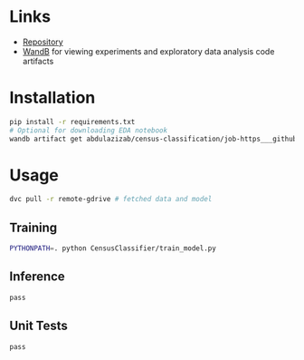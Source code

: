 # Links

- [Repository](https://github.com/abdulazizab2/CensusClassifier)
- [WandB](https://wandb.ai/abdulazizab/census-classification?workspace=user-abdulazizab) for viewing experiments and exploratory data analysis code artifacts
# Installation

```bash
pip install -r requirements.txt
# Optional for downloading EDA notebook
wandb artifact get abdulazizab/census-classification/job-https___github.com_abdulazizab2_CensusClassifier.git_explore_census_dataset.ipynb:v0
```

# Usage
```bash
dvc pull -r remote-gdrive # fetched data and model
```

## Training
```bash
PYTHONPATH=. python CensusClassifier/train_model.py
```

## Inference
```bash
pass
```
## Unit Tests
```bash
pass
```